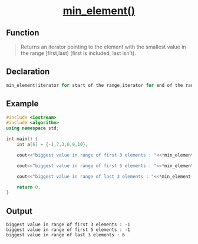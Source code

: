 <h1 align="center"><a href="#"> min_element() </a></h1>

## Function

>Returns an iterator pointing to the element with the smallest value in the range [first,last) (first is included, last isn't).

## Declaration

```cpp
min_element(iterator for start of the range,iterator for end of the range which is not included in range);
```

## Example

```cpp
#include <iostream>
#include <algorithm>
using namespace std;

int main() {
	int a[6] = {-1,7,3,6,9,10};

	cout<<"biggest value in range of first 3 elements : "<<*min_element(a,a+3)<<endl;

	cout<<"biggest value in range of first 5 elements : "<<*min_element(a,a+5)<<endl;

	cout<<"biggest value in range of last 3 elements : "<<*min_element(a+3,a+6)<<endl;  

    return 0;
}
```

## Output

```
biggest value in range of first 3 elements : -1
biggest value in range of first 5 elements : -1
biggest value in range of last 3 elements : 6
```
